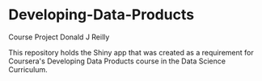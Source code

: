 # Developing-Data-Products
Course Project
Donald J Reilly

This repository holds the Shiny app that was created as a requirement for Coursera's Developing Data Products course 
in the Data Science Curriculum.
